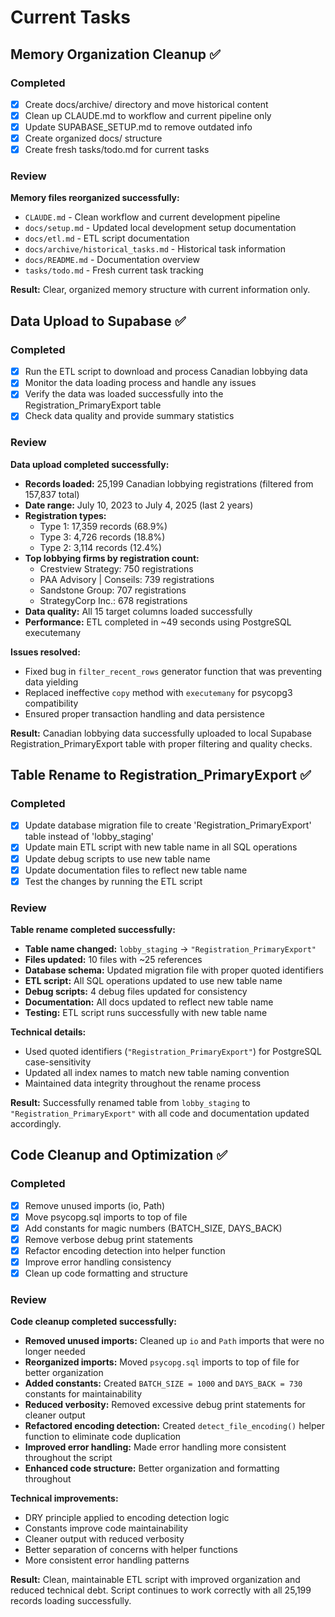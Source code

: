 # Current Tasks

## Memory Organization Cleanup ✅

### Completed
- [x] Create docs/archive/ directory and move historical content
- [x] Clean up CLAUDE.md to workflow and current pipeline only  
- [x] Update SUPABASE_SETUP.md to remove outdated info
- [x] Create organized docs/ structure
- [x] Create fresh tasks/todo.md for current tasks

### Review
**Memory files reorganized successfully:**
- `CLAUDE.md` - Clean workflow and current development pipeline
- `docs/setup.md` - Updated local development setup documentation
- `docs/etl.md` - ETL script documentation
- `docs/archive/historical_tasks.md` - Historical task information
- `docs/README.md` - Documentation overview
- `tasks/todo.md` - Fresh current task tracking

**Result:** Clear, organized memory structure with current information only.

## Data Upload to Supabase ✅

### Completed
- [x] Run the ETL script to download and process Canadian lobbying data
- [x] Monitor the data loading process and handle any issues
- [x] Verify the data was loaded successfully into the Registration_PrimaryExport table
- [x] Check data quality and provide summary statistics

### Review
**Data upload completed successfully:**
- **Records loaded:** 25,199 Canadian lobbying registrations (filtered from 157,837 total)
- **Date range:** July 10, 2023 to July 4, 2025 (last 2 years)
- **Registration types:** 
  - Type 1: 17,359 records (68.9%)
  - Type 3: 4,726 records (18.8%)
  - Type 2: 3,114 records (12.4%)
- **Top lobbying firms by registration count:**
  - Crestview Strategy: 750 registrations
  - PAA Advisory | Conseils: 739 registrations
  - Sandstone Group: 707 registrations
  - StrategyCorp Inc.: 678 registrations
- **Data quality:** All 15 target columns loaded successfully
- **Performance:** ETL completed in ~49 seconds using PostgreSQL executemany

**Issues resolved:**
- Fixed bug in `filter_recent_rows` generator function that was preventing data yielding
- Replaced ineffective `copy` method with `executemany` for psycopg3 compatibility
- Ensured proper transaction handling and data persistence

**Result:** Canadian lobbying data successfully uploaded to local Supabase Registration_PrimaryExport table with proper filtering and quality checks.

## Table Rename to Registration_PrimaryExport ✅

### Completed
- [x] Update database migration file to create 'Registration_PrimaryExport' table instead of 'lobby_staging'
- [x] Update main ETL script with new table name in all SQL operations
- [x] Update debug scripts to use new table name
- [x] Update documentation files to reflect new table name
- [x] Test the changes by running the ETL script

### Review
**Table rename completed successfully:**
- **Table name changed:** `lobby_staging` → `"Registration_PrimaryExport"`
- **Files updated:** 10 files with ~25 references
- **Database schema:** Updated migration file with proper quoted identifiers
- **ETL script:** All SQL operations updated to use new table name
- **Debug scripts:** 4 debug files updated for consistency
- **Documentation:** All docs updated to reflect new table name
- **Testing:** ETL script runs successfully with new table name

**Technical details:**
- Used quoted identifiers (`"Registration_PrimaryExport"`) for PostgreSQL case-sensitivity
- Updated all index names to match new table naming convention
- Maintained data integrity throughout the rename process

**Result:** Successfully renamed table from `lobby_staging` to `"Registration_PrimaryExport"` with all code and documentation updated accordingly.

## Code Cleanup and Optimization ✅

### Completed
- [x] Remove unused imports (io, Path)
- [x] Move psycopg.sql imports to top of file
- [x] Add constants for magic numbers (BATCH_SIZE, DAYS_BACK)
- [x] Remove verbose debug print statements
- [x] Refactor encoding detection into helper function
- [x] Improve error handling consistency
- [x] Clean up code formatting and structure

### Review
**Code cleanup completed successfully:**
- **Removed unused imports:** Cleaned up `io` and `Path` imports that were no longer needed
- **Reorganized imports:** Moved `psycopg.sql` imports to top of file for better organization
- **Added constants:** Created `BATCH_SIZE = 1000` and `DAYS_BACK = 730` constants for maintainability
- **Reduced verbosity:** Removed excessive debug print statements for cleaner output
- **Refactored encoding detection:** Created `detect_file_encoding()` helper function to eliminate code duplication
- **Improved error handling:** Made error handling more consistent throughout the script
- **Enhanced code structure:** Better organization and formatting throughout

**Technical improvements:**
- DRY principle applied to encoding detection logic
- Constants improve code maintainability
- Cleaner output with reduced verbosity
- Better separation of concerns with helper functions
- More consistent error handling patterns

**Result:** Clean, maintainable ETL script with improved organization and reduced technical debt. Script continues to work correctly with all 25,199 records loading successfully.
